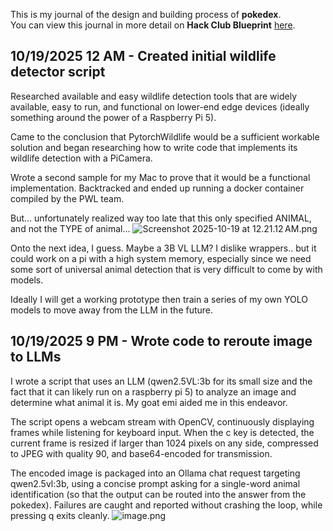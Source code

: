 <!--
  ===================    !!READ THIS NOTICE!!   ====================
  DO NOT edit this file manually. Your changes WILL BE OVERWRITTEN!
  This journal is auto generated and updated by Hack Club Blueprint.
  To edit this file, please edit your journal entries on Blueprint.
  ==================================================================
-->

This is my journal of the design and building process of **pokedex**.  
You can view this journal in more detail on **Hack Club Blueprint** [here](https://blueprint.hackclub.com/projects/626).


## 10/19/2025 12 AM - Created initial wildlife detector script  

Researched available and easy wildlife detection tools that are widely available, easy to run, and functional on lower-end edge devices (ideally something around the power of a Raspberry Pi 5).

Came to the conclusion that PytorchWildlife would be a sufficient workable solution and began researching how to write code that implements its wildlife detection with a PiCamera.

Wrote a second sample for my Mac to prove that it would be a functional implementation.
Backtracked and ended up running a docker container compiled by the PWL team.

But... unfortunately realized way too late that this only specified ANIMAL, and not the TYPE of animal...
![Screenshot 2025-10-19 at 12.21.12 AM.png](https://blueprint.hackclub.com/user-attachments/blobs/proxy/eyJfcmFpbHMiOnsiZGF0YSI6MzE3OSwicHVyIjoiYmxvYl9pZCJ9fQ==--bd23b7f848db54ad2418307f4fb497a2d5b17ca5/Screenshot%202025-10-19%20at%2012.21.12%E2%80%AFAM.png)

Onto the next idea, I guess. Maybe a 3B VL LLM? I dislike wrappers.. but it could work on a pi with a high system memory, especially since we need some sort of universal animal detection that is very difficult to come by with models.

Ideally I will get a working prototype then train a series of my own YOLO models to move away from the LLM in the future.  

## 10/19/2025 9 PM - Wrote code to reroute image to LLMs  

I wrote a script that uses an LLM (qwen2.5VL:3b for its small size and the fact that it can likely run on a raspberry pi 5) to analyze an image and determine what animal it is. My goat emi aided me in this endeavor.

The script opens a webcam stream with OpenCV, continuously displaying frames while listening for keyboard input. When the c key is detected, the current frame is resized if larger than 1024 pixels on any side, compressed to JPEG with quality 90, and base64-encoded for transmission.


The encoded image is packaged into an Ollama chat request targeting qwen2.5vl:3b, using a concise prompt asking for a single-word animal identification (so that the output can be routed into the answer from the pokedex). Failures are caught and reported without crashing the loop, while pressing q exits cleanly.
![image.png](https://blueprint.hackclub.com/user-attachments/blobs/proxy/eyJfcmFpbHMiOnsiZGF0YSI6MzYwNywicHVyIjoiYmxvYl9pZCJ9fQ==--8471a7cb080fafc09e132cfca9e8b8f00c8e0024/image.png)
  

